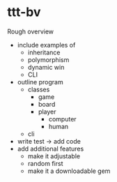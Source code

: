 # ttt-bv

Rough overview
- include examples of
  - inheritance
  - polymorphism
  - dynamic win
  - CLI
- outline program
  - classes
    - game
    - board
    - player
      - computer
      - human
  - cli
- write test -> add code
- add additional features
  - make it adjustable
  - random first
  - make it a downloadable gem
